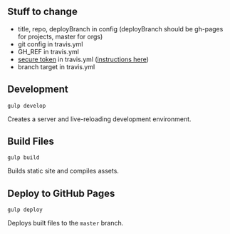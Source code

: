 ## Stuff to change

- title, repo, deployBranch in config (deployBranch should be gh-pages for projects, master for orgs)
- git config in travis.yml
- GH_REF in travis.yml
- [secure token](https://github.com/pwmckenna/node-travis-encrypt) in travis.yml ([instructions here](https://medium.com/@nthgergo/publishing-gh-pages-with-travis-ci-53a8270e87db))
- branch target in travis.yml

## Development

`gulp develop`

Creates a server and live-reloading development environment.

## Build Files

`gulp build`

Builds static site and compiles assets.

## Deploy to GitHub Pages

`gulp deploy`

Deploys built files to the `master` branch.